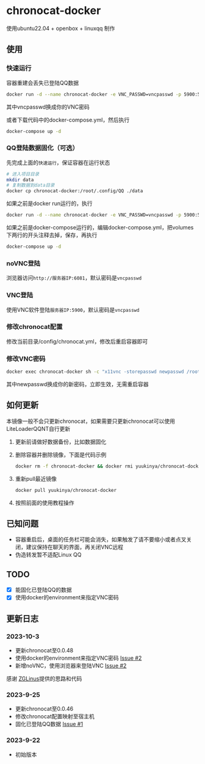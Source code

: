 # chronocat-docker

使用ubuntu22.04 + openbox + linuxqq 制作

## 使用

### 快速运行

容器重建会丢失已登陆QQ数据

```bash
docker run -d --name chronocat-docker -e VNC_PASSWD=vncpasswd -p 5900:5900 -p 6081:6081 -p 16530:16530 -v ${PWD}/config:/root/.chronocat/config yuukinya/chronocat-docker
```

其中vncpasswd换成你的VNC密码

或者下载代码中的docker-compose.yml，然后执行

```bash
docker-compose up -d
```

### QQ登陆数据固化（可选）

先完成上面的`快速运行`，保证容器在运行状态

```bash
# 进入项目目录
mkdir data
# 复制数据到data目录
docker cp chronocat-docker:/root/.config/QQ ./data
```

如果之前是docker run运行的，执行

```bash
docker run -d --name chronocat-docker -e VNC_PASSWD=vncpasswd -p 5900:5900 -p 6081:6081 -p 16530:16530 -v ${PWD}/config:/root/.chronocat/config -v ${PWD}/data/QQ:/root/.config/QQ yuukinya/chronocat-docker
```

如果之前是docker-compose运行的，编辑docker-compose.yml，把volumes下两行的开头注释去掉，保存，再执行

```bash
docker-compose up -d
```

### noVNC登陆

浏览器访问`http://服务器IP:6081`，默认密码是`vncpasswd`

### VNC登陆

使用VNC软件登陆`服务器IP:5900`，默认密码是`vncpasswd`

### 修改chronocat配置

修改当前目录/config/chronocat.yml，修改后重启容器即可

### 修改VNC密码

```bash
docker exec chronocat-docker sh -c "x11vnc -storepasswd newpasswd /root/.vnc/passwd"
```

其中newpasswd换成你的新密码，立即生效，无需重启容器

## 如何更新

本镜像一般不会只更新chronocat，如果需要只更新chronocat可以使用LiteLoaderQQNT自行更新

1. 更新前请做好数据备份，比如数据固化

2. 删除容器并删除镜像，下面是代码示例

   ```bash
   docker rm -f chronocat-docker && docker rmi yuukinya/chronocat-docker
   ```

3. 重新pull最近镜像

   ```bash
   docker pull yuukinya/chronocat-docker
   ```

4. 按照前面的使用教程操作

## 已知问题

- 容器重启后，桌面的任务栏可能会消失，如果触发了请不要缩小或者点叉关闭，建议保持在聊天的界面，再关闭VNC远程
- 伪造转发暂不适配Linux QQ

## TODO

- [x] 能固化已登陆QQ的数据
- [x] 使用docker的environment来指定VNC密码

## 更新日志

### 2023-10-3

- 更新chronocat至0.0.48
- 使用docker的environment来指定VNC密码 [Issue #2](https://github.com/yuuki-nya/chronocat-docker/issues/2)
- 新增noVNC，使用浏览器来登陆VNC [Issue #2](https://github.com/yuuki-nya/chronocat-docker/issues/2)

感谢 [ZGLinus](https://github.com/ZGLinus)提供的思路和代码

### 2023-9-25

- 更新chronocat至0.0.46
- 修改chronocat配置映射至宿主机
- 固化已登陆QQ数据 [Issue #1](https://github.com/yuuki-nya/chronocat-docker/issues/1)

### 2023-9-22

- 初始版本

